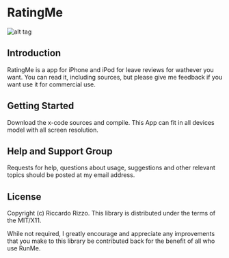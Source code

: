 # RatingMe

![alt tag](https://cloud.githubusercontent.com/assets/7590117/9406768/b0f075a2-4803-11e5-8d98-4d9691d58b8c.png)

Introduction
------------
RatingMe is a app for iPhone and iPod for leave reviews for wathever you want.
You can read it, including sources, but please give me feedback if you want use it for commercial use.

Getting Started
---------------
Download the x-code sources and compile. This App can fit in all devices model with all screen resolution.

Help and Support Group
----------------------
Requests for help, questions about usage, suggestions and other relevant topics should be posted at my email address. 

License
-------
Copyright (c) Riccardo Rizzo.
This library is distributed under the terms of the MIT/X11.

While not required, I greatly encourage and appreciate any improvements that you make
to this library be contributed back for the benefit of all who use RunMe.
